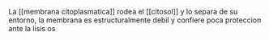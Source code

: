 La [[membrana citoplasmatica]] rodea el [[citosol]] y lo separa de su entorno, la membrana es estructuralmente debil y confiere poca proteccion ante la lisis os